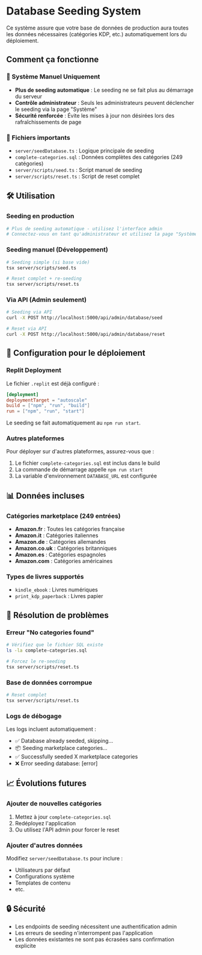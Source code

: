 # Database Seeding System

Ce système assure que votre base de données de production aura toutes les données nécessaires (catégories KDP, etc.) automatiquement lors du déploiement.

## Comment ça fonctionne

### 🚀 Système Manuel Uniquement
- **Plus de seeding automatique** : Le seeding ne se fait plus au démarrage du serveur
- **Contrôle administrateur** : Seuls les administrateurs peuvent déclencher le seeding via la page "Système"
- **Sécurité renforcée** : Évite les mises à jour non désirées lors des rafraîchissements de page

### 📁 Fichiers importants
- `server/seedDatabase.ts` : Logique principale de seeding
- `complete-categories.sql` : Données complètes des catégories (249 catégories)
- `server/scripts/seed.ts` : Script manuel de seeding
- `server/scripts/reset.ts` : Script de reset complet

## 🛠️ Utilisation

### Seeding en production
```bash
# Plus de seeding automatique - utilisez l'interface admin
# Connectez-vous en tant qu'administrateur et utilisez la page "Système"
```

### Seeding manuel (Développement)
```bash
# Seeding simple (si base vide)
tsx server/scripts/seed.ts

# Reset complet + re-seeding
tsx server/scripts/reset.ts
```

### Via API (Admin seulement)
```bash
# Seeding via API
curl -X POST http://localhost:5000/api/admin/database/seed

# Reset via API  
curl -X POST http://localhost:5000/api/admin/database/reset
```

## 🔧 Configuration pour le déploiement

### Replit Deployment
Le fichier `.replit` est déjà configuré :
```toml
[deployment]
deploymentTarget = "autoscale"
build = ["npm", "run", "build"]
run = ["npm", "run", "start"]
```

Le seeding se fait automatiquement au `npm run start`.

### Autres plateformes
Pour déployer sur d'autres plateformes, assurez-vous que :
1. Le fichier `complete-categories.sql` est inclus dans le build
2. La commande de démarrage appelle `npm run start`
3. La variable d'environnement `DATABASE_URL` est configurée

## 📊 Données incluses

### Catégories marketplace (249 entrées)
- **Amazon.fr** : Toutes les catégories française
- **Amazon.it** : Catégories italiennes
- **Amazon.de** : Catégories allemandes  
- **Amazon.co.uk** : Catégories britanniques
- **Amazon.es** : Catégories espagnoles
- **Amazon.com** : Catégories américaines

### Types de livres supportés
- `kindle_ebook` : Livres numériques
- `print_kdp_paperback` : Livres papier

## 🚨 Résolution de problèmes

### Erreur "No categories found"
```bash
# Vérifiez que le fichier SQL existe
ls -la complete-categories.sql

# Forcez le re-seeding
tsx server/scripts/reset.ts
```

### Base de données corrompue
```bash
# Reset complet
tsx server/scripts/reset.ts
```

### Logs de débogage
Les logs incluent automatiquement :
- ✅ Database already seeded, skipping...
- 📦 Seeding marketplace categories...
- ✅ Successfully seeded X marketplace categories
- ❌ Error seeding database: [error]

## 📈 Évolutions futures

### Ajouter de nouvelles catégories
1. Mettez à jour `complete-categories.sql`
2. Redéployez l'application
3. Ou utilisez l'API admin pour forcer le reset

### Ajouter d'autres données
Modifiez `server/seedDatabase.ts` pour inclure :
- Utilisateurs par défaut
- Configurations système
- Templates de contenu
- etc.

## 🔒 Sécurité

- Les endpoints de seeding nécessitent une authentification admin
- Les erreurs de seeding n'interrompent pas l'application
- Les données existantes ne sont pas écrasées sans confirmation explicite